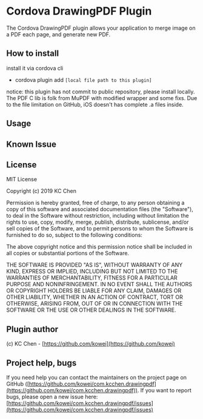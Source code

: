 Cordova DrawingPDF Plugin
==================

The Cordova DrawingPDF plugin allows your application to merge image on a PDF each page, and generate new PDF.

## How to install

install it via cordova cli


* cordova plugin add `[local file path to this plugin]`


notice:
this plugin has not commit to public repository, please install locally. The PDF C lib is folk from MuPDF with modified wrapper and some fixs. Due to the file limitation on GitHub, iOS doesn't has complete .a files inside. 

## Usage


## Known Issue

## License

MIT License

Copyright (c) 2019 KC Chen

Permission is hereby granted, free of charge, to any person obtaining a copy
of this software and associated documentation files (the "Software"), to deal
in the Software without restriction, including without limitation the rights
to use, copy, modify, merge, publish, distribute, sublicense, and/or sell
copies of the Software, and to permit persons to whom the Software is
furnished to do so, subject to the following conditions:

The above copyright notice and this permission notice shall be included in all
copies or substantial portions of the Software.

THE SOFTWARE IS PROVIDED "AS IS", WITHOUT WARRANTY OF ANY KIND, EXPRESS OR
IMPLIED, INCLUDING BUT NOT LIMITED TO THE WARRANTIES OF MERCHANTABILITY,
FITNESS FOR A PARTICULAR PURPOSE AND NONINFRINGEMENT. IN NO EVENT SHALL THE
AUTHORS OR COPYRIGHT HOLDERS BE LIABLE FOR ANY CLAIM, DAMAGES OR OTHER
LIABILITY, WHETHER IN AN ACTION OF CONTRACT, TORT OR OTHERWISE, ARISING FROM,
OUT OF OR IN CONNECTION WITH THE SOFTWARE OR THE USE OR OTHER DEALINGS IN THE
SOFTWARE.


## Plugin author

(c) KC Chen - [https://github.com/kowei](https://github.com/kowei)

## Project help, bugs

If you need help you can contact the maintainers on the project page on GitHub ([https://github.com/kowei/com.kcchen.drawingpdf](https://github.com/kowei/com.kcchen.drawingpdf)). If you want to report bugs, please open a new issue here: [https://github.com/kowei/com.kcchen.drawingpdf/issues](https://github.com/kowei/com.kcchen.drawingpdf/issues)

